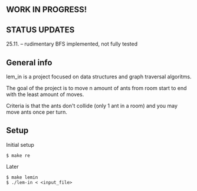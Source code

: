## WORK IN PROGRESS!

## STATUS UPDATES
25.11. – rudimentary BFS implemented, not fully tested

## General info
lem_in is a project focused on data structures and graph traversal algoritms.

The goal of the project is to move n amount of ants from room start to end with the
least amount of moves.

Criteria is that the ants don't collide (only 1 ant in a room) and you may move ants once
per turn.

## Setup
Initial setup

```
$ make re
```

Later

```
$ make lemin
$ ./lem-in < <input_file>
```